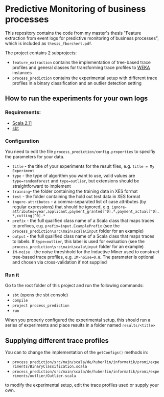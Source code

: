 # Predictive Monitoring of business processes

This repository contains the code from my master's thesis "Feature extraction from event logs for predictive monitoring of business processes", which is included as `thesis_fborchert.pdf`. 

The project contains 2 subprojects:

* `feature_extraction` contains the implementation of tree-based trace profiles and general classes for transforming trace profiles to [WEKA](http://www.cs.waikato.ac.nz/ml/weka/) instances
* `process_prediction` contains the experimental setup with different trace profiles in a binary classification and an outlier detection setting

## How to run the experiments for your own logs 

### Requirements:

* [Scala 2.11](http://www.scala-lang.org/)
* [sbt](http://www.scala-sbt.org/)

### Configuration

You need to edit the file `process_prediction/config.properties` to specifiy the parameters for your data.

* `title` - the title of your experiments for the result files, e.g. `title = My Experiment` 
* `type` - the type of algorithm you want to use, valid values are `type=randomforest` and `type=outlier`, but extensions should be straightforward to implement
* `training`- the folder containing the training data in XES format
* `test` - the folder containing the hold out test data in XES format
* `ingore-attributes` - a comma-separated list of case attributes (by regular expressions) that should be ignored, e.g. `ignore-attributes=year,applicant,payment_granted[^0].*,payment_actual[^0].*,cutting[^0].*`
* `prefix` - the full qualified class name of a Scala class that maps traces to prefixes, e.g. `prefix=input.ExamplePrefix` (see the `process_prediction\src\main\scala\input` folder for an example)
* `output` - the full qualified class name of a Scala class that maps traces to labels. If `type=outlier`, this label is used for evaluation (see the `process_prediction\src\main\scala\input` folder for an example)
* `IM-noise` - the noise threshhold for the Inductive Miner used to construct tree-based trace profiles, e.g. `IM-noise=0.8`. The parameter is optional and chosen via cross-validation if not supplied

### Run it

Go to the root folder of this project and run the following commands:

* `sbt` (opens the sbt console)
* `compile`
* `project process_prediction`
* `run`

When you properly configured the experimental setup, this should run a series of experiments and place results in a folder named `results/<title>`

## Supplying different trace profiles

You can to change the implementation of the `getConfigs()` methods in:

* `process_prediction/src/main/scala/de/huberlin/informatik/promi/experiments/BinaryClassification.scala`
* `process_prediction/src/main/scala/de/huberlin/informatik/promi/experiments/outlier/Outlier.scala`

to modify the experimental setup, edit the trace profiles used or supply your own.
